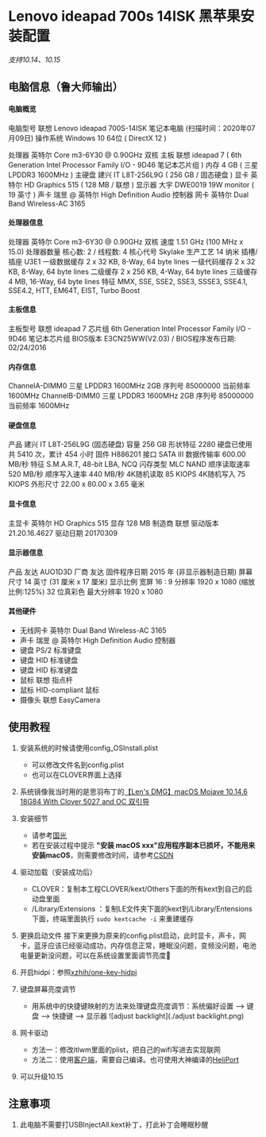 # Lenovo ideapad 700s 14ISK 黑苹果安装配置

*支持10.14、10.15*

## 电脑信息（鲁大师输出）
#### 电脑概览    
电脑型号    联想 Lenovo ideapad 700S-14ISK 笔记本电脑  (扫描时间：2020年07月09日)
操作系统    Windows 10 64位 ( DirectX 12 )
    
处理器    英特尔 Core m3-6Y30 @ 0.90GHz 双核
主板    联想 ideapad 7 ( 6th Generation Intel Processor Family I/O - 9D46 笔记本芯片组 )
内存    4 GB ( 三星 LPDDR3 1600MHz )
主硬盘    建兴 IT L8T-256L9G ( 256 GB / 固态硬盘 )
显卡    英特尔 HD Graphics 515 ( 128 MB / 联想 )
显示器    大宇 DWE0019 19W monitor ( 19 英寸  )
声卡    瑞昱  @ 英特尔 High Definition Audio 控制器
网卡    英特尔 Dual Band Wireless-AC 3165
#### 处理器信息
处理器    英特尔 Core m3-6Y30 @ 0.90GHz 双核
速度    1.51 GHz (100 MHz x 15.0)
处理器数量    核心数: 2 / 线程数: 4
核心代号    Skylake
生产工艺    14 纳米
插槽/插座    U3E1
一级数据缓存    2 x 32 KB, 8-Way, 64 byte lines
一级代码缓存    2 x 32 KB, 8-Way, 64 byte lines
二级缓存    2 x 256 KB, 4-Way, 64 byte lines
三级缓存    4 MB, 16-Way, 64 byte lines
特征    MMX, SSE, SSE2, SSE3, SSSE3, SSE4.1, SSE4.2, HTT, EM64T, EIST, Turbo Boost
#### 主板信息    
主板型号    联想 ideapad 7
芯片组    6th Generation Intel Processor Family I/O - 9D46 笔记本芯片组
BIOS版本    E3CN25WW(V2.03)  /  BIOS程序发布日期: 02/24/2016
#### 内存信息
ChannelA-DIMM0    三星 LPDDR3 1600MHz 2GB
序列号    85000000
当前频率    1600MHz
ChannelB-DIMM0    三星 LPDDR3 1600MHz 2GB
序列号    85000000
当前频率    1600MHz
#### 硬盘信息
产品    建兴  IT L8T-256L9G (固态硬盘)
容量    256 GB
形状特征    2280
硬盘已使用    共 5410 次，累计 454 小时
固件    H886201
接口    SATA III
数据传输率    600.00 MB/秒
特征    S.M.A.R.T,  48-bit LBA,  NCQ
闪存类型    MLC NAND
顺序读取速率    520 MB/秒
顺序写入速率    440 MB/秒
4K随机读取    85 KIOPS
4K随机写入    75 KIOPS
外形尺寸    22.00 x 80.00 x 3.65 毫米
#### 显卡信息
主显卡    英特尔 HD Graphics 515
显存    128 MB
制造商    联想
驱动版本    21.20.16.4627
驱动日期    20170309
#### 显示器信息
产品    友达 AUO1D3D
厂商    友达
固件程序日期    2015 年 (非显示器制造日期)
屏幕尺寸    14 英寸 (31 厘米 x 17 厘米)
显示比例    宽屏 16 : 9
分辨率    1920 x 1080 (缩放比例:125%) 32 位真彩色
最大分辨率    1920 x 1080
#### 其他硬件
- 无线网卡    英特尔 Dual Band Wireless-AC 3165
- 声卡    瑞昱  @ 英特尔 High Definition Audio 控制器
- 键盘    PS/2 标准键盘
- 键盘    HID 标准键盘
- 键盘    HID 标准键盘
- 鼠标    联想 指点杆
- 鼠标    HID-compliant 鼠标
- 摄像头    联想 EasyCamera


## 使用教程
1. 安装系统的时候请使用config_OSInstall.plist
    - 可以修改文件名到config.plist
    - 也可以在CLOVER界面上选择

2. 系统镜像我当时用的是思羽布丁的[【Len's DMG】macOS Mojave 10.14.6 18G84 With Clover 5027 and OC 双引导](https://www.mfpud.com/topics/180/)

3. 安装细节
    - 请参考[国光](https://www.sqlsec.com/2018/08/clover.html)
    - 若在安装过程中提示 **"安装 macOS xxx"应用程序副本已损坏，不能用来安装macOS**，则需要修改时间，请参考[CSDN](https://blog.csdn.net/qq_41855420/article/details/102762647)
    
4. 驱动加载（安装成功后）
    - CLOVER：复制本工程CLOVER/kext/Others下面的所有kext到自己的启动盘里面
    - /Library/Extensions ：复制LE文件夹下面的kext到/Library/Entensions 下面，终端里面执行 `sudo kextcache -i` 来重建缓存
    
5. 更换启动文件
    接下来更换为原来的config.plist启动，此时显卡，声卡，网卡，蓝牙应该已经驱动成功，内存信息正常，睡眠没问题，变频没问题，电池电量更新没问题，可以在系统设置里面调节亮度🔆

6. 开启hidpi：参照[xzhih/one-key-hidpi](https://github.com/xzhih/one-key-hidpi)

7. 键盘屏幕亮度调节
    - 用系统中的快捷键映射的方法来处理键盘亮度调节：系统偏好设置 --> 键盘 --> 快捷键 --> 显示器
    ![adjust backlight](./adjust backlight.png)

8. 网卡驱动
    - 方法一：修改itlwm里面的plist，把自己的wifi写进去实现联网
    - 方法二：使用[客户端](https://github.com/OpenIntelWireless/HeliPort)，需要自己编译。也可使用大神编译的[HeliPort](./HeliPort.app)

9. 可以升级10.15


## 注意事项
1. 此电脑不需要打USBInjectAll.kext补丁，打此补丁会睡眠秒醒
